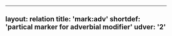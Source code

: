 

---
layout: relation
title: 'mark:adv'
shortdef: 'partical marker for adverbial modifier'
udver: '2'
---


